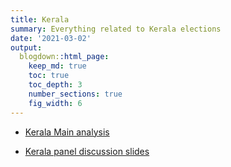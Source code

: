 ```yaml
---
title: Kerala
summary: Everything related to Kerala elections
date: '2021-03-02'
output:
  blogdown::html_page:
    keep_md: true
    toc: true
    toc_depth: 3
    number_sections: true
    fig_width: 6
---
```



- [Kerala Main analysis](../../elections/kerala/kerala_main.html)


- [Kerala panel discussion slides]()

